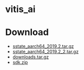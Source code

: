 # vitis_ai

# Download
 - <a href="https://www.xilinx.com/member/forms/download/xef.html?filename=sstate_aarch64_2019.2.tar.gz">sstate_aarch64_2019.2.tar.gz</a>
 - <a href="https://inipro-my.sharepoint.com/:u:/g/personal/admin_inipro_onmicrosoft_com/ET4jm31q0KNMofiI4aXsrOkB-huEFgoqQ37UKQGxS3pRrQ?e=AYBl3J">sstate_aarch64_2019.2_2.tar.gz</a>
 - <a href="https://www.xilinx.com/member/forms/download/xef.html?filename=downloads_2019.2.tar.gz">downloads.tar.gz</a>
 - <a href="https://inipro-my.sharepoint.com/:u:/g/personal/admin_inipro_onmicrosoft_com/ES79k1GAUJZGiLIs-ouX7VkBUI4gAv1c-uZ6xjUtmrf_Tg?e=mztIer">sdk.zip</a>
